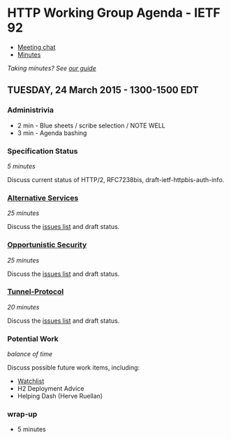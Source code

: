 # HTTP Working Group Agenda - IETF 92

* [Meeting chat](xmpp:httpbis@jabber.ietf.org?join)
* [Minutes](http://etherpad.tools.ietf.org:9000/p/ietf92-httpbis)

*Taking minutes? See [our guide](https://github.com/httpwg/wiki/wiki/TakingMinutes)*


## TUESDAY, 24 March 2015 - 1300-1500 EDT

### Administrivia

* 2 min - Blue sheets / scribe selection / NOTE WELL
* 3 min - Agenda bashing

### Specification Status

*5 minutes*

Discuss current status of HTTP/2, RFC7238bis, draft-ietf-httpbis-auth-info.


### [Alternative Services](https://tools.ietf.org/html/draft-ietf-httpbis-alt-svc)

*25 minutes*

Discuss the [issues list](https://github.com/httpwg/http-extensions/issues?q=is%3Aopen+is%3Aissue+label%3Aalt-svc) and draft status.


### [Opportunistic Security](https://tools.ietf.org/html/draft-ietf-httpbis-http2-encryption)

*25 minutes*

Discuss the [issues list](https://github.com/httpwg/http-extensions/issues?q=is%3Aopen+is%3Aissue+label%3Aopp-sec) and draft status.


### [Tunnel-Protocol](https://tools.ietf.org/html/draft-ietf-httpbis-tunnel-protocol)

*20 minutes*

Discuss the [issues list](https://github.com/httpwg/http-extensions/issues?q=is%3Aopen+is%3Aissue+label%3Atunnel-proto) and draft status.


### Potential Work

*balance of time*

Discuss possible future work items, including:
  * [Watchlist](https://github.com/httpwg/wiki/wiki/WatchList)
  * H2 Deployment Advice
  * Helping Dash (Herve Ruellan)

### wrap-up

* 5 minutes
